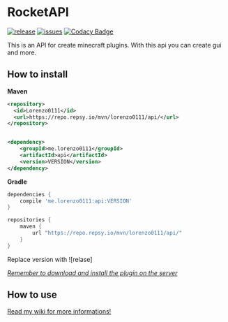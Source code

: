 # RocketAPI

[![release]][releaseLink] [![issues]][issuesLink] [![Codacy Badge](https://app.codacy.com/project/badge/Grade/8a687bda4c554c2d9ff5d09b7bb30f50)](https://www.codacy.com/gh/Lorenzo0111/RocketAPI/dashboard?utm_source=github.com&amp;utm_medium=referral&amp;utm_content=Lorenzo0111/RocketAPI&amp;utm_campaign=Badge_Grade)

This is an API for create minecraft plugins.
With this api you can create gui and more.

## How to install
**Maven**
```xml
<repository>
  <id>Lorenzo0111</id>
  <url>https://repo.repsy.io/mvn/lorenzo0111/api/</url>
</repository>
```

```xml

<dependency>
    <groupId>me.lorenzo0111</groupId>
    <artifactId>api</artifactId>
    <version>VERSION</version>
</dependency>
```

**Gradle**
```gradle
dependencies {
    compile 'me.lorenzo0111:api:VERSION'
}

repositories {
    maven {
        url "https://repo.repsy.io/mvn/lorenzo0111/api/"
    }
}
```

Replace version with ![relase]

*[Remember to download and install the plugin on the server](https://github.com/Lorenzo0111/RocketAPI/releases/latest)*

## How to use

[Read my wiki for more informations!](https://docs.rocketplugins.space/api)

[release]: https://img.shields.io/github/v/release/Lorenzo0111/RocketAPI
[releaseLink]: https://github.com/Lorenzo0111/RocketAPI/releases/latest

[issues]: https://img.shields.io/github/issues/Lorenzo0111/RocketAPI
[issuesLink]: https://github.com/Lorenzo0111/RocketAPI/issues
